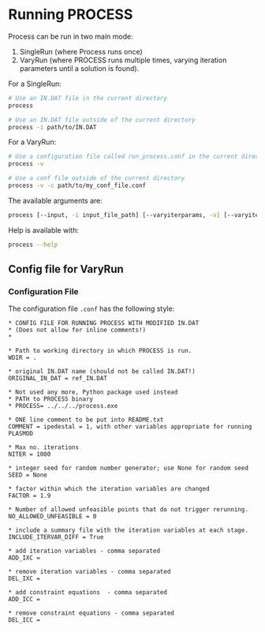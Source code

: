 # Running PROCESS

Process can be run in two main mode:

1. SingleRun (where Process runs once)
2. VaryRun (where PROCESS runs multiple times, varying iteration parameters until a solution is found).

For a SingleRun:

```bash
# Use an IN.DAT file in the current directory
process

# Use an IN.DAT file outside of the current directory
process -i path/to/IN.DAT 
```

For a VaryRun:

```bash
# Use a configuration file called run_process.conf in the current directory
process -v

# Use a conf file outside of the current directory
process -v -c path/to/my_conf_file.conf
```

The available arguments are:

```bash
process [--input, -i input_file_path] [--varyiterparams, -v] [--varyiterparamsconfig, -c config_file_path] [--help, -h]
```

Help is available with:

```bash
process --help
```

## Config file for VaryRun

### Configuration File

The configuration file `.conf` has the following style:

```
* CONFIG FILE FOR RUNNING PROCESS WITH MODIFIED IN.DAT
* (Does not allow for inline comments!)
* 

* Path to working directory in which PROCESS is run.
WDIR = .

* original IN.DAT name (should not be called IN.DAT!)
ORIGINAL_IN_DAT = ref_IN.DAT

* Not used any more, Python package used instead
* PATH to PROCESS binary
* PROCESS= ../../../process.exe

* ONE line comment to be put into README.txt
COMMENT = ipedestal = 1, with other variables appropriate for running PLASMOD

* Max no. iterations
NITER = 1000

* integer seed for random number generator; use None for random seed
SEED = None

* factor within which the iteration variables are changed
FACTOR = 1.9

* Number of allowed unfeasible points that do not trigger rerunning.
NO_ALLOWED_UNFEASIBLE = 0

* include a summary file with the iteration variables at each stage.
INCLUDE_ITERVAR_DIFF = True

* add iteration variables - comma separated
ADD_IXC = 

* remove iteration variables - comma separated
DEL_IXC = 

* add constraint equations  - comma separated 
ADD_ICC = 

* remove constraint equations - comma separated
DEL_ICC = 
```
